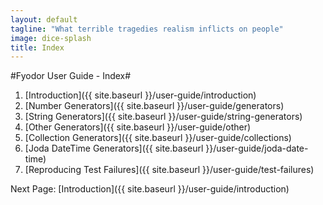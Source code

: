 ```yaml
---
layout: default
tagline: "What terrible tragedies realism inflicts on people"
image: dice-splash
title: Index
---
```


#Fyodor User Guide - Index#

1. [Introduction]({{ site.baseurl }}/user-guide/introduction)
2. [Number Generators]({{ site.baseurl }}/user-guide/generators)
3. [String Generators]({{ site.baseurl }}/user-guide/string-generators)
4. [Other Generators]({{ site.baseurl }}/user-guide/other)
5. [Collection Generators]({{ site.baseurl }}/user-guide/collections)
6. [Joda DateTime Generators]({{ site.baseurl }}/user-guide/joda-date-time)
7. [Reproducing Test Failures]({{ site.baseurl }}/user-guide/test-failures)

Next Page: [Introduction]({{ site.baseurl }}/user-guide/introduction)

